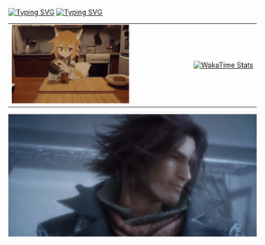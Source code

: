 <a href="https://git.io/typing-svg"><img src="https://readme-typing-svg.demolab.com?font=ZCOOL+KuaiLe&size=30&duration=4000&pause=1000&color=F53F9E&center=true&vCenter=true&multiline=true&random=false&width=1118&lines=Sakura" alt="Typing SVG" /></a>
<a href="https://git.io/typing-svg"><img src="https://readme-typing-svg.demolab.com?font=ZCOOL+KuaiLe&size=30&duration=4000&pause=1000&color=F53F9E&center=true&vCenter=true&multiline=true&random=false&width=1118&lines=%E7%A9%B6%E7%AB%9F%E4%BB%8E%E4%BB%80%E4%B9%88%E6%97%B6%E5%80%99%E5%BC%80%E5%A7%8B%E5%91%A2%EF%BC%9F" alt="Typing SVG" /></a>
<table width="100%">
  <tr>
    <td align="left" width="50%">
      <a href="https://www.sakurasss.top" target="_blank">
        <img src="cat.webp" alt="Hello" style="width: 100%; height: auto;">
      </a>
    </td>
    <td align="right" width="50%">
      <a href="https://wakatime.com/@Sakuras" target="_blank">
        <img src="https://github-readme-stats.vercel.app/api/wakatime?username=Sakuras&layout=compact&theme=transparent&hide_border=true&layout=compact&langs_count=22" alt="WakaTime Stats">
      </a>
    </td>
  </tr>
</table>

<img src="Ardyn.png" alt="FF15-Ardyn">


<!--
**Sakura-LF/Sakura-LF** is a ✨ _special_ ✨ repository because its `README.md` (this file) appears on your GitHub profile.

Here are some ideas to get you started:

- 🔭 I’m currently working on ...
- 🌱 I’m currently learning ...
- 👯 I’m looking to collaborate on ...
- 🤔 I’m looking for help with ...
- 💬 Ask me about ...
- 📫 How to reach me: ...
- 😄 Pronouns: ...
- ⚡ Fun fact: ...
-->
